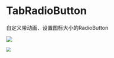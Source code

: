 # TabRadioButton
自定义带动画、设置图标大小的RadioButton

![]('https://github.com/cnlisn/TabRadioButton/blob/master/img/screenshot-1575515057424.jpg')


<image src="https://github.com/cnlisn/TabRadioButton/blob/master/img/screenshot-1575515057424.jpg" style="zoom:75%">
